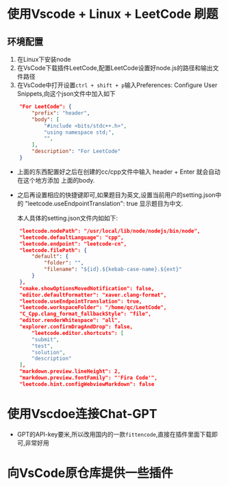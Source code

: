 # 使用Vscode + Linux + LeetCode 刷题

## 环境配置
1. 在Linux下安装node
2. 在VsCode下载插件LeetCode,配置LeetCode设置好node.js的路径和输出文件路径
3. 在VsCode中打开设置`ctrl + shift + p`输入Preferences: Configure User Snippets,向这个json文件中加入如下
```json
    "For LeetCode": {
        "prefix": "header",
        "body": [
            "#include <bits/stdc++.h>",
            "using namespace std;",
            "",
        ],
        "description": "For LeetCode"
    }
```
- 上面的东西配置好之后在创建的cc/cpp文件中输入 header + Enter 就会自动在这个地方添加 上面的body.
  
- 之后再设置相应的快捷键即可,如果题目为英文,设置当前用户的setting.json中的  "leetcode.useEndpointTranslation": true 显示题目为中文.
  
  本人具体的setting.json文件内如如下:
```json
    "leetcode.nodePath": "/usr/local/lib/node/nodejs/bin/node",
    "leetcode.defaultLanguage": "cpp",
    "leetcode.endpoint": "leetcode-cn",
    "leetcode.filePath": {
        "default": {
            "folder": "",
            "filename": "${id}.${kebab-case-name}.${ext}"
        }
    },
    "cmake.showOptionsMovedNotification": false,
    "editor.defaultFormatter": "xaver.clang-format",
    "leetcode.useEndpointTranslation": true,
    "leetcode.workspaceFolder": "/home/qc/LeetCode",
    "C_Cpp.clang_format_fallbackStyle": "file",
    "editor.renderWhitespace": "all",
    "explorer.confirmDragAndDrop": false,
        "leetcode.editor.shortcuts": [
        "submit",
        "test",
        "solution",
        "description"
    ],
    "markdown.preview.lineHeight": 2,
    "markdown.preview.fontFamily": "'Fira Code'",
    "leetcode.hint.configWebviewMarkdown": false
```
# 使用Vscdoe连接Chat-GPT
- GPT的API-key要米,所以改用国内的一款`fittencode`,直接在插件里面下载即可,非常好用

# 向VsCode原仓库提供一些插件
